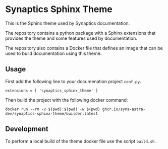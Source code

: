 # Synaptics Sphinx Theme

This is the Sphinx theme used by Synaptics documentation.

The repository contains a python package with a Sphinx extensions that provides the theme and 
some features used by documentation.

The repository also contains a Docker file that defines an image that can be used to build 
documentation using this theme.

## Usage

First add the following line to your documenation project `conf.py`.

```
extensions = [ 'synaptics_sphinx_theme' ]
```

Then build the project with the following docker command:

```
docker run --rm -v $(pwd):$(pwd) -w $(pwd) ghcr.io/syna-astra-dev/synaptics-sphinx-theme/builder:latest
```

## Development

To perform a local build of the theme docker file use the script `build.sh`.
